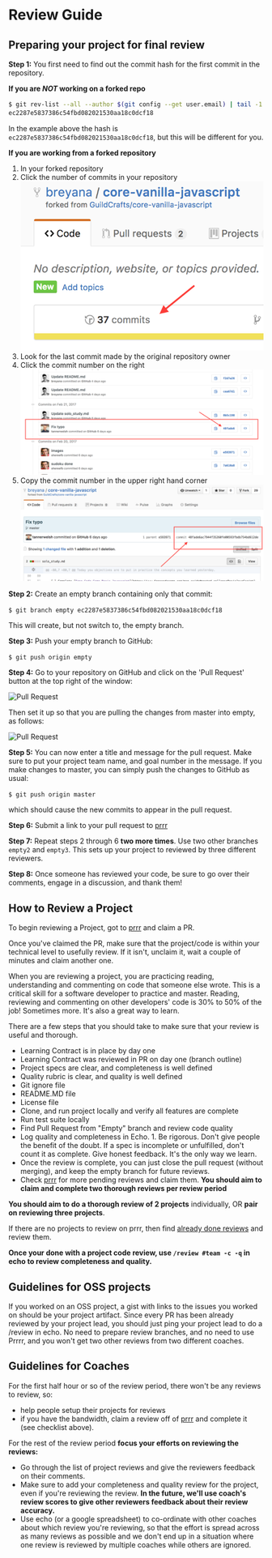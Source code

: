 # Review Guide

## Preparing your project for final review

**Step 1:** You first need to find out the commit hash for the first commit in the repository.

**If you are _NOT_ working on a forked repo**

```sh
$ git rev-list --all --author $(git config --get user.email) | tail -1
ec2287e5837386c54fbd082021530aa18c0dcf18
```

In the example above the hash is ```ec2287e5837386c54fbd082021530aa18c0dcf18```, but this will be different for you.

**If you are working from a forked repository**

1. In your forked repository
2. Click the number of commits in your repository
![Step 2 - Commits](/images/forked_repo_step2.png)
3. Look for the last commit made by the original repository owner
4. Click the commit number on the right
![Step 3 & 4](/images/forked_repo_step3and4.png)
5. Copy the commit number in the upper right hand corner
![Step 5](/images/forked_repo_step5.png)


**Step 2:** Create an empty branch containing only that commit:

```$ git branch empty ec2287e5837386c54fbd082021530aa18c0dcf18```

This will create, but not switch to, the empty branch.

**Step 3:** Push your empty branch to GitHub:

```$ git push origin empty```

**Step 4:** Go to your repository on GitHub and click on the 'Pull Request' button at the top right of the window:

![Pull Request](/images/pull_request_1.png)

Then set it up so that you are pulling the changes from master into empty, as follows:

![Pull Request](/images/pull_request_2.png)

**Step 5:** You can now enter a title and message for the pull request. Make sure to put your project team name, and goal number in the message. If you make changes to master, you can simply push the changes to GitHub as usual:

```$ git push origin master```

which should cause the new commits to appear in the pull request.

**Step 6:** Submit a link to your pull request to [prrr](http://prrr.apps.learnersguild.org)

**Step 7:** Repeat steps 2 through 6 **two more times**. Use two other branches ```empty2``` and ```empty3```. This sets up your project to reviewed by three different reviewers.

**Step 8:** Once someone has reviewed your code, be sure to go over their comments, engage in a discussion, and thank them!


## How to Review a Project

To begin reviewing a Project, got to [prrr](http://prrr.apps.learnersguild.org) and claim a PR.

Once you've claimed the PR, make sure that the project/code is within your technical level to usefully review. If it isn't, unclaim it, wait a couple of minutes and claim another one.

When you are reviewing a project, you are practicing reading, understanding and commenting on code that someone else wrote. This is a critical skill for a software developer to practice and master. Reading, reviewing and commenting on other developers' code is 30% to 50% of the job! Sometimes more. It's also a great way to learn.

There are a few steps that you should take to make sure that your review is useful and thorough.

- Learning Contract is in place by day one
- Learning Contract was reviewed in PR on day one (branch outline)
- Project specs are clear, and completeness is well defined
- Quality rubric is clear, and quality is well defined
- Git ignore file
- README.MD file
- License file
- Clone, and run project locally and verify all features are complete
- Run test suite locally
- Find Pull Request from "Empty" branch and review code quality
- Log quality and completeness in Echo. 1. Be rigorous. Don't give people the benefit of the doubt. If a spec is incomplete or unfulfilled, don't count it as complete. Give honest feedback. It's the only way we learn.
- Once the review is complete, you can just close the pull request (without merging), and keep the empty branch for future reviews.
- Check [prrr](http://prrr.apps.learnersguild.org) for more pending reviews and claim them. **You should aim to claim and complete two thorough reviews per review period**

**You should aim to do a thorough review of 2 projects** individually, OR **pair on reviewing three projects**.

If there are no projects to review on prrr, then find [already done reviews](http://prrr.apps.learnersguild.org/all) and review them.

**Once your done with a project code review, use `/review #team -c -q` in echo to review completeness and quality.**

## Guidelines for OSS projects

If you worked on an OSS project, a gist with links to the issues you worked on should be your project artifact. Since every PR has been already reviewed by your project lead, you should just ping your project lead to do a /review in echo. No need to prepare review branches, and no need to use Prrrr, and you won't get two other reviews from two different coaches.



## Guidelines for Coaches

For the first half hour or so of the review period, there won't be any reviews to review, so:

- help people setup their projects for reviews
- if you have the bandwidth, claim a review off of [prrr](http://prrr.apps.learnersguild.org) and complete it (see checklist above).

For the rest of the review period **focus your efforts on reviewing the reviews:**

- Go through the list of project reviews and give the reviewers feedback on their comments.
- Make sure to add your completeness and quality review for the project, even if you're reviewing the review. **In the future, we'll use coach's review scores to give other reviewers feedback about their review accuracy.**
- Use echo (or a google spreadsheet) to co-ordinate with other coaches about which review you're reviewing, so that the effort is spread across as many reviews as possible and we don't end up in a situation where one review is reviewed by multiple coaches while others are ignored.
